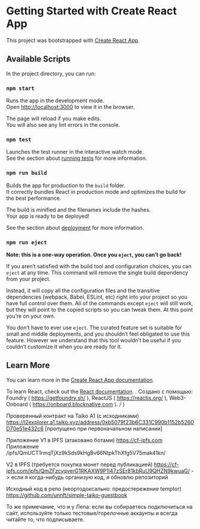 # Getting Started with Create React App

This project was bootstrapped with [Create React App](https://github.com/facebook/create-react-app).

## Available Scripts

In the project directory, you can run:

### `npm start`

Runs the app in the development mode.\
Open [http://localhost:3000](http://localhost:3000) to view it in the browser.

The page will reload if you make edits.\
You will also see any lint errors in the console.

### `npm test`

Launches the test runner in the interactive watch mode.\
See the section about [running tests](https://facebook.github.io/create-react-app/docs/running-tests) for more information.

### `npm run build`

Builds the app for production to the `build` folder.\
It correctly bundles React in production mode and optimizes the build for the best performance.

The build is minified and the filenames include the hashes.\
Your app is ready to be deployed!

See the section about [deployment](https://facebook.github.io/create-react-app/docs/deployment) for more information.

### `npm run eject`

**Note: this is a one-way operation. Once you `eject`, you can’t go back!**

If you aren’t satisfied with the build tool and configuration choices, you can `eject` at any time. This command will remove the single build dependency from your project.

Instead, it will copy all the configuration files and the transitive dependencies (webpack, Babel, ESLint, etc) right into your project so you have full control over them. All of the commands except `eject` will still work, but they will point to the copied scripts so you can tweak them. At this point you’re on your own.

You don’t have to ever use `eject`. The curated feature set is suitable for small and middle deployments, and you shouldn’t feel obligated to use this feature. However we understand that this tool wouldn’t be useful if you couldn’t customize it when you are ready for it.

## Learn More

You can learn more in the [Create React App documentation](https://facebook.github.io/create-react-app/docs/getting-started).

To learn React, check out the [React documentation](https://reactjs.org/).
 . Создано с помощью: 
Foundry ( https://getfoundry.sh/ ), ReactJS ( https://reactjs.org/ ), Web3-Onboard ( https://onboard.blocknative.com ). / )

 Проверенный контракт на Taiko A1 (с исходниками) 
https://l2explorer.a1.taiko.xyz/address/0xb5079f23b6C331C990b1152b5260D70e51e432c6 [пропущено при первоначальном написании]

 Приложение V1 в IPFS (атаковано ботами)
 https://cf-ipfs.com Приложение /ipfs/QmUCT1rmqTjXz9kSds9kHgBv66NtpkThXfg5V75mak41kn/

 V2 в IPFS (требуется покупка монет перед публикацией)
 https://cf-ipfs.com/ipfs/QmZFzcyqverG1RKAXW9P1i47zSEr81kbRuU9QHZN9kwuaG/
-> если я когда-нибудь организую код, я обновлю репозиторий

 Исходный код в репо (неортодоксально: предостережение temptor)
 https://github.com/unnft/simple-taiko-guestbook 

То же примечание, что и у Лепа: если вы собираетесь подключиться на сайт, используйте только тестовые/горелочные аккаунты и всегда читайте то, что подписываете.
